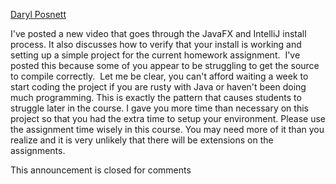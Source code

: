 [Daryl Posnett](https://csus.instructure.com/courses/93920/users/43499)

I've posted a new video that goes through the JavaFX and IntelliJ install process. It also discusses how to verify that your install is working and setting up a simple project for the current homework assignment.  I've posted this because some of you appear to be struggling to get the source to compile correctly.  Let me be clear, you can't afford waiting a week to start coding the project if you are rusty with Java or haven't been doing much programming. This is exactly the pattern that causes students to struggle later in the course. I gave you more time than necessary on this project so that you had the extra time to setup your environment. Please use the assignment time wisely in this course. You may need more of it than you realize and it is very unlikely that there will be extensions on the assignments. 

This announcement is closed for comments